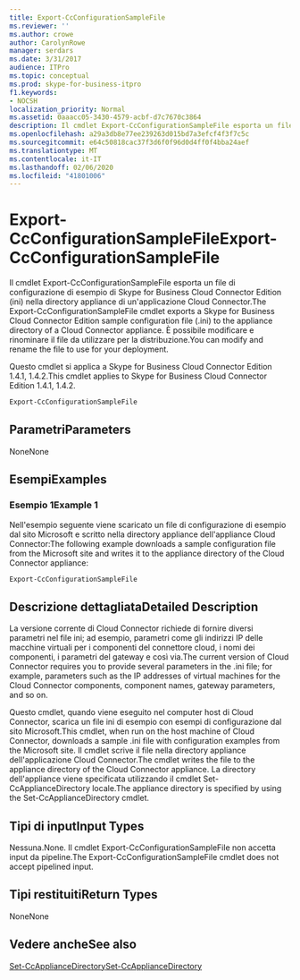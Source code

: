 ```yaml
---
title: Export-CcConfigurationSampleFile
ms.reviewer: ''
ms.author: crowe
author: CarolynRowe
manager: serdars
ms.date: 3/31/2017
audience: ITPro
ms.topic: conceptual
ms.prod: skype-for-business-itpro
f1.keywords:
- NOCSH
localization_priority: Normal
ms.assetid: 0aaacc05-3430-4579-acbf-d7c7670c3864
description: Il cmdlet Export-CcConfigurationSampleFile esporta un file di configurazione di esempio di Skype for Business Cloud Connector Edition (ini) nella directory appliance di un'applicazione Cloud Connector. È possibile modificare e rinominare il file da utilizzare per la distribuzione.
ms.openlocfilehash: a29a3db8e77ee239263d015bd7a3efcf4f3f7c5c
ms.sourcegitcommit: e64c50818cac37f3d6f0f96d0d4ff0f4bba24aef
ms.translationtype: MT
ms.contentlocale: it-IT
ms.lasthandoff: 02/06/2020
ms.locfileid: "41801006"
---
```

# <a name="export-ccconfigurationsamplefile"></a><span data-ttu-id="3af45-104">Export-CcConfigurationSampleFile</span><span class="sxs-lookup"><span data-stu-id="3af45-104">Export-CcConfigurationSampleFile</span></span>
 
<span data-ttu-id="3af45-105">Il cmdlet Export-CcConfigurationSampleFile esporta un file di configurazione di esempio di Skype for Business Cloud Connector Edition (ini) nella directory appliance di un'applicazione Cloud Connector.</span><span class="sxs-lookup"><span data-stu-id="3af45-105">The Export-CcConfigurationSampleFile cmdlet exports a Skype for Business Cloud Connector Edition sample configuration file (.ini) to the appliance directory of a Cloud Connector appliance.</span></span> <span data-ttu-id="3af45-106">È possibile modificare e rinominare il file da utilizzare per la distribuzione.</span><span class="sxs-lookup"><span data-stu-id="3af45-106">You can modify and rename the file to use for your deployment.</span></span>
  
<span data-ttu-id="3af45-107">Questo cmdlet si applica a Skype for Business Cloud Connector Edition 1.4.1, 1.4.2.</span><span class="sxs-lookup"><span data-stu-id="3af45-107">This cmdlet applies to Skype for Business Cloud Connector Edition 1.4.1, 1.4.2.</span></span>
  
```powershell
Export-CcConfigurationSampleFile
```

## <a name="parameters"></a><span data-ttu-id="3af45-108">Parametri</span><span class="sxs-lookup"><span data-stu-id="3af45-108">Parameters</span></span>

<span data-ttu-id="3af45-109">None</span><span class="sxs-lookup"><span data-stu-id="3af45-109">None</span></span>
  
## <a name="examples"></a><span data-ttu-id="3af45-110">Esempi</span><span class="sxs-lookup"><span data-stu-id="3af45-110">Examples</span></span>
<span data-ttu-id="3af45-111"><a name="Examples"> </a></span><span class="sxs-lookup"><span data-stu-id="3af45-111"><a name="Examples"> </a></span></span>

### <a name="example-1"></a><span data-ttu-id="3af45-112">Esempio 1</span><span class="sxs-lookup"><span data-stu-id="3af45-112">Example 1</span></span>

<span data-ttu-id="3af45-113">Nell'esempio seguente viene scaricato un file di configurazione di esempio dal sito Microsoft e scritto nella directory appliance dell'appliance Cloud Connector:</span><span class="sxs-lookup"><span data-stu-id="3af45-113">The following example downloads a sample configuration file from the Microsoft site and writes it to the appliance directory of the Cloud Connector appliance:</span></span>
  
```powershell
Export-CcConfigurationSampleFile
```

## <a name="detailed-description"></a><span data-ttu-id="3af45-114">Descrizione dettagliata</span><span class="sxs-lookup"><span data-stu-id="3af45-114">Detailed Description</span></span>
<span data-ttu-id="3af45-115"><a name="DetailedDescription"> </a></span><span class="sxs-lookup"><span data-stu-id="3af45-115"><a name="DetailedDescription"> </a></span></span>

<span data-ttu-id="3af45-116">La versione corrente di Cloud Connector richiede di fornire diversi parametri nel file ini; ad esempio, parametri come gli indirizzi IP delle macchine virtuali per i componenti del connettore cloud, i nomi dei componenti, i parametri del gateway e così via.</span><span class="sxs-lookup"><span data-stu-id="3af45-116">The current version of Cloud Connector requires you to provide several parameters in the .ini file; for example, parameters such as the IP addresses of virtual machines for the Cloud Connector components, component names, gateway parameters, and so on.</span></span>
  
<span data-ttu-id="3af45-117">Questo cmdlet, quando viene eseguito nel computer host di Cloud Connector, scarica un file ini di esempio con esempi di configurazione dal sito Microsoft.</span><span class="sxs-lookup"><span data-stu-id="3af45-117">This cmdlet, when run on the host machine of Cloud Connector, downloads a sample .ini file with configuration examples from the Microsoft site.</span></span> <span data-ttu-id="3af45-118">Il cmdlet scrive il file nella directory appliance dell'applicazione Cloud Connector.</span><span class="sxs-lookup"><span data-stu-id="3af45-118">The cmdlet writes the file to the appliance directory of the Cloud Connector appliance.</span></span> <span data-ttu-id="3af45-119">La directory dell'appliance viene specificata utilizzando il cmdlet Set-CcApplianceDirectory locale.</span><span class="sxs-lookup"><span data-stu-id="3af45-119">The appliance directory is specified by using the Set-CcApplianceDirectory cmdlet.</span></span>
  
## <a name="input-types"></a><span data-ttu-id="3af45-120">Tipi di input</span><span class="sxs-lookup"><span data-stu-id="3af45-120">Input Types</span></span>
<span data-ttu-id="3af45-121"><a name="InputTypes"> </a></span><span class="sxs-lookup"><span data-stu-id="3af45-121"><a name="InputTypes"> </a></span></span>

<span data-ttu-id="3af45-122">Nessuna.</span><span class="sxs-lookup"><span data-stu-id="3af45-122">None.</span></span> <span data-ttu-id="3af45-123">Il cmdlet Export-CcConfigurationSampleFile non accetta input da pipeline.</span><span class="sxs-lookup"><span data-stu-id="3af45-123">The Export-CcConfigurationSampleFile cmdlet does not accept pipelined input.</span></span> 
  
## <a name="return-types"></a><span data-ttu-id="3af45-124">Tipi restituiti</span><span class="sxs-lookup"><span data-stu-id="3af45-124">Return Types</span></span>
<span data-ttu-id="3af45-125"><a name="ReturnTypes"> </a></span><span class="sxs-lookup"><span data-stu-id="3af45-125"><a name="ReturnTypes"> </a></span></span>

<span data-ttu-id="3af45-126">None</span><span class="sxs-lookup"><span data-stu-id="3af45-126">None</span></span>
  
## <a name="see-also"></a><span data-ttu-id="3af45-127">Vedere anche</span><span class="sxs-lookup"><span data-stu-id="3af45-127">See also</span></span>
<span data-ttu-id="3af45-128"><a name="ReturnTypes"> </a></span><span class="sxs-lookup"><span data-stu-id="3af45-128"><a name="ReturnTypes"> </a></span></span>

[<span data-ttu-id="3af45-129">Set-CcApplianceDirectory</span><span class="sxs-lookup"><span data-stu-id="3af45-129">Set-CcApplianceDirectory</span></span>](set-ccappliancedirectory.md)
  

